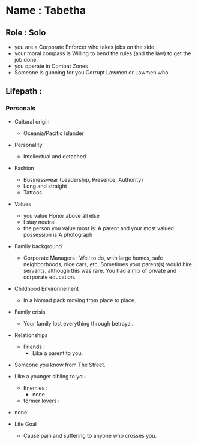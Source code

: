 # Name : Tabetha
## Role : Solo
- you are a Corporate Enforcer who takes jobs on the side
- your moral compass is Willing to bend the rules (and the law) to get the job done.
- you operate in Combat Zones
- Someone is gunning for you Corrupt Lawmen or Lawmen who

## Lifepath :
### Personals
- Cultural origin
    - Oceania/Pacific Islander
- Personality
    - Intellectual and detached
- Fashion
    - Businesswear (Leadership, Presence, Authority)
    - Long and straight
    - Tattoos
- Values
    - you value Honor above all else
    - I stay neutral.
    - the person you value most is: A parent and your most valued possession is A photograph
- Family background
    - Corporate Managers : Well to do, with large homes, safe neighborhoods, nice cars, etc. Sometimes your parent(s) would hire servants, although this was rare. You had a mix of private and corporate education. 
- Childhood Environnement
    - In a Nomad pack moving from place to place.
- Family crisis
    - Your family lost everything through betrayal.
- Relationships
    - Friends :
        - Like a parent to you.

- Someone you know from The Street.

- Like a younger sibling to you.

    - Enemies :
        - none
    - former lovers :
        
- none
- Life Goal
    - Cause pain and suffering to anyone who crosses you.